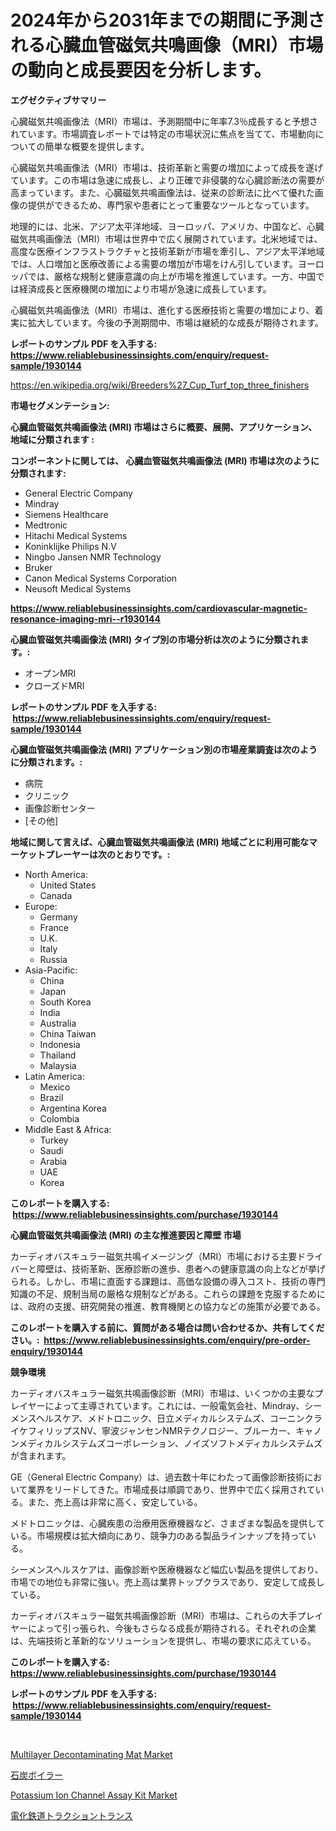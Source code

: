 <p><h1>2024年から2031年までの期間に予測される心臓血管磁気共鳴画像（MRI）市場の動向と成長要因を分析します。</h1></p><p><strong>エグゼクティブサマリー</strong></p>
<p><p>心臓磁気共鳴画像法（MRI）市場は、予測期間中に年率7.3％成長すると予想されています。市場調査レポートでは特定の市場状況に焦点を当てて、市場動向についての簡単な概要を提供します。</p><p>心臓磁気共鳴画像法（MRI）市場は、技術革新と需要の増加によって成長を遂げています。この市場は急速に成長し、より正確で非侵襲的な心臓診断法の需要が高まっています。また、心臓磁気共鳴画像法は、従来の診断法に比べて優れた画像の提供ができるため、専門家や患者にとって重要なツールとなっています。</p><p>地理的には、北米、アジア太平洋地域、ヨーロッパ、アメリカ、中国など、心臓磁気共鳴画像法（MRI）市場は世界中で広く展開されています。北米地域では、高度な医療インフラストラクチャと技術革新が市場を牽引し、アジア太平洋地域では、人口増加と医療改善による需要の増加が市場をけん引しています。ヨーロッパでは、厳格な規制と健康意識の向上が市場を推進しています。一方、中国では経済成長と医療機関の増加により市場が急速に成長しています。</p><p>心臓磁気共鳴画像法（MRI）市場は、進化する医療技術と需要の増加により、着実に拡大しています。今後の予測期間中、市場は継続的な成長が期待されます。</p></p>
<p><strong>レポートのサンプル PDF を入手する: <a href="https://www.reliablebusinessinsights.com/enquiry/request-sample/1930144">https://www.reliablebusinessinsights.com/enquiry/request-sample/1930144</a></strong></p>
<p><a href="https://en.wikipedia.org/wiki/Breeders%27_Cup_Turf_top_three_finishers">https://en.wikipedia.org/wiki/Breeders%27_Cup_Turf_top_three_finishers</a></p>
<p><strong>市場セグメンテーション:</strong></p>
<p><strong> 心臓血管磁気共鳴画像法 (MRI) 市場はさらに概要、展開、アプリケーション、地域に分類されます :</strong></p>
<p><strong>コンポーネントに関しては、 心臓血管磁気共鳴画像法 (MRI) 市場は次のように分類されます: &nbsp;</strong></p>
<p><ul><li>General Electric Company</li><li>Mindray</li><li>Siemens Healthcare</li><li>Medtronic</li><li>Hitachi Medical Systems</li><li>Koninklijke Philips N.V</li><li>Ningbo Jansen NMR Technology</li><li>Bruker</li><li>Canon Medical Systems Corporation</li><li>Neusoft Medical Systems</li></ul></p>
<p><strong><a href="https://www.reliablebusinessinsights.com/cardiovascular-magnetic-resonance-imaging-mri--r1930144">https://www.reliablebusinessinsights.com/cardiovascular-magnetic-resonance-imaging-mri--r1930144</a></strong></p>
<p><strong> 心臓血管磁気共鳴画像法 (MRI) タイプ別の市場分析は次のように分類されます。:</strong></p>
<p><ul><li>オープンMRI</li><li>クローズドMRI</li></ul></p>
<p><strong>レポートのサンプル PDF を入手する: &nbsp;<a href="https://www.reliablebusinessinsights.com/enquiry/request-sample/1930144">https://www.reliablebusinessinsights.com/enquiry/request-sample/1930144</a></strong></p>
<p><strong> 心臓血管磁気共鳴画像法 (MRI) アプリケーション別の市場産業調査は次のように分類されます。:</strong></p>
<p><ul><li>病院</li><li>クリニック</li><li>画像診断センター</li><li>[その他]</li></ul></p>
<p><strong>地域に関して言えば、心臓血管磁気共鳴画像法 (MRI) 地域ごとに利用可能なマーケットプレーヤーは次のとおりです。:</strong></p>
<p><ul>
    <li>
        North America:
        <ul>
            <li>United States</li>
            <li>Canada</li>
        </ul>
    </li>
    <li>
        Europe:
        <ul>
            <li>Germany</li>
            <li>France</li>
            <li>U.K.</li>
            <li>Italy</li>
            <li>Russia</li>
        </ul>
    </li>
    <li>
        Asia-Pacific:
        <ul>
            <li>China</li>
            <li>Japan</li>
            <li>South Korea</li>
            <li>India</li>
            <li>Australia</li>
            <li>China Taiwan</li>
            <li>Indonesia</li>
            <li>Thailand</li>
            <li>Malaysia</li>
        </ul>
    </li>
    <li>
        Latin America:
        <ul>
            <li>Mexico</li>
            <li>Brazil</li>
            <li>Argentina Korea</li>
            <li>Colombia</li>
        </ul>
    </li>
    <li>
        Middle East & Africa:
        <ul>
            <li>Turkey</li>
            <li>Saudi</li>
            <li>Arabia</li>
            <li>UAE</li>
            <li>Korea</li>
        </ul>
    </li>
    </ul></p>
<p><strong>このレポートを購入する: &nbsp;<a href="https://www.reliablebusinessinsights.com/purchase/1930144">https://www.reliablebusinessinsights.com/purchase/1930144</a></strong></p>
<p><strong>心臓血管磁気共鳴画像法 (MRI) の主な推進要因と障壁 市場</strong></p>
<p><p>カーディオバスキュラー磁気共鳴イメージング（MRI）市場における主要ドライバーと障壁は、技術革新、医療診断の進歩、患者への健康意識の向上などが挙げられる。しかし、市場に直面する課題は、高価な設備の導入コスト、技術の専門知識の不足、規制当局の厳格な規制などがある。これらの課題を克服するためには、政府の支援、研究開発の推進、教育機関との協力などの施策が必要である。</p></p>
<p><strong>このレポートを購入する前に、質問がある場合は問い合わせるか、共有してください。:&nbsp; <a href="https://www.reliablebusinessinsights.com/enquiry/pre-order-enquiry/1930144">https://www.reliablebusinessinsights.com/enquiry/pre-order-enquiry/1930144</a></strong></p>
<p><strong>競争環境</strong></p>
<p><p>カーディオバスキュラー磁気共鳴画像診断（MRI）市場は、いくつかの主要なプレイヤーによって主導されています。これには、一般電気会社、Mindray、シーメンスヘルスケア、メドトロニック、日立メディカルシステムズ、コーニンクライケフィリップスNV、寧波ジャンセンNMRテクノロジー、ブルーカー、キャノンメディカルシステムズコーポレーション、ノイズソフトメディカルシステムズが含まれます。</p><p>GE（General Electric Company）は、過去数十年にわたって画像診断技術において業界をリードしてきた。市場成長は順調であり、世界中で広く採用されている。また、売上高は非常に高く、安定している。</p><p>メドトロニックは、心臓疾患の治療用医療機器など、さまざまな製品を提供している。市場規模は拡大傾向にあり、競争力のある製品ラインナップを持っている。</p><p>シーメンスヘルスケアは、画像診断や医療機器など幅広い製品を提供しており、市場での地位も非常に強い。売上高は業界トップクラスであり、安定して成長している。</p><p>カーディオバスキュラー磁気共鳴画像診断（MRI）市場は、これらの大手プレイヤーによって引っ張られ、今後もさらなる成長が期待される。それぞれの企業は、先端技術と革新的なソリューションを提供し、市場の要求に応えている。</p></p>
<p><strong>このレポートを購入する: &nbsp; <a href="https://www.reliablebusinessinsights.com/purchase/1930144">https://www.reliablebusinessinsights.com/purchase/1930144</a></strong></p>
<p><strong>レポートのサンプル PDF を入手する: &nbsp;<a href="https://www.reliablebusinessinsights.com/enquiry/request-sample/1930144">https://www.reliablebusinessinsights.com/enquiry/request-sample/1930144</a></strong><strong></strong></p>
<p>&nbsp;</p>
<p><p><a href="https://github.com/abdelrhmankishk22/Market-Research-Report-List-5/blob/main/multilayer-decontaminating-mat-market.md">Multilayer Decontaminating Mat Market</a></p><p><a href="https://github.com/zjkmgcs938405/Market-Research-Report-List-3/blob/main/8016428175454.md">石炭ボイラー</a></p><p><a href="https://github.com/joannagoyvaerts/Market-Research-Report-List-3/blob/main/potassium-ion-channel-assay-kit-market.md">Potassium Ion Channel Assay Kit Market</a></p><p><a href="https://github.com/roulaayoub-saad/Market-Research-Report-List-2/blob/main/8773569175455.md">電化鉄道トラクショントランス</a></p></p>